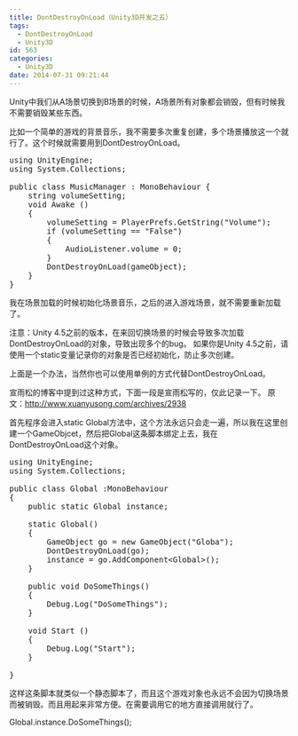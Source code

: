 ```yaml
---
title: DontDestroyOnLoad（Unity3D开发之五）
tags:
  - DontDestroyOnLoad
  - Unity3D
id: 563
categories:
  - Unity3D
date: 2014-07-31 09:21:44
---
```


Unity中我们从A场景切换到B场景的时候，A场景所有对象都会销毁，但有时候我不需要销毁某些东西。

比如一个简单的游戏的背景音乐，我不需要多次重复创建，多个场景播放这一个就行了。这个时候就需要用到DontDestroyOnLoad。

<pre class="lang:default decode:true " >using UnityEngine;
using System.Collections;

public class MusicManager : MonoBehaviour {
    string volumeSetting;
	void Awake () 
	{
        volumeSetting = PlayerPrefs.GetString("Volume");
        if (volumeSetting == "False")
        {
            AudioListener.volume = 0;
        }
		DontDestroyOnLoad(gameObject);
	}
}</pre> 

我在场景加载的时候初始化场景音乐，之后的进入游戏场景，就不需要重新加载了。

注意：Unity 4.5之前的版本，在来回切换场景的时候会导致多次加载DontDestroyOnLoad的对象，导致出现多个的bug。
如果你是Unity 4.5之前，请使用一个static变量记录你的对象是否已经初始化，防止多次创建。

上面是一个办法，当然你也可以使用单例的方式代替DontDestroyOnLoad。

宣雨松的博客中提到过这种方式，下面一段是宣雨松写的，仅此记录一下。
原文：http://www.xuanyusong.com/archives/2938

首先程序会进入static Global方法中，这个方法永远只会走一遍，所以我在这里创建一个GameObjcet，然后把Global这条脚本绑定上去，我在DontDestroyOnLoad这个对象。

<pre class="lang:default decode:true " >using UnityEngine;
using System.Collections;

public class Global :MonoBehaviour
{
    public static Global instance;

    static Global()
    {
        GameObject go = new GameObject("Globa");
        DontDestroyOnLoad(go);
        instance = go.AddComponent&lt;Global&gt;();
    }

    public void DoSomeThings()
    {
        Debug.Log("DoSomeThings");
    }

    void Start () 
    {
        Debug.Log("Start");
    }

}</pre> 

这样这条脚本就类似一个静态脚本了，而且这个游戏对象也永远不会因为切换场景而被销毁。而且用起来非常方便。在需要调用它的地方直接调用就行了。

Global.instance.DoSomeThings();